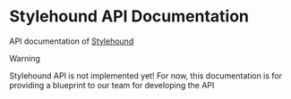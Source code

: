 # Stylehound API Documentation

API documentation of [Stylehound](https://www.stylehound.xyz)

> [!WARNING]
> Stylehound API is not implemented yet!
> For now, this documentation is for providing a blueprint to our team for developing the API

